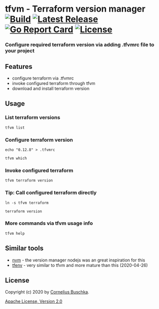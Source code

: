 # tfvm - Terraform version manager [![Build](https://api.travis-ci.com/cbuschka/tfvm.svg?branch=master)](https://travis-ci.com/github/cbuschka/tfvm) [![Latest Release](https://img.shields.io/github/release/cbuschka/tfvm.svg)](https://github.com/cbuschka/tfvm/releases) [![Go Report Card](https://goreportcard.com/badge/github.com/cbuschka/tfvm)](https://goreportcard.com/report/github.com/cbuschka/tfvm) [![License](https://img.shields.io/github/license/cbuschka/tfvm.svg)](https://github.com/cbuschka/tfvm/blob/master/license.txt)

### Configure required terraform version via adding .tfvmrc file to your project

## Features
* configure terraform via .tfvmrc
* invoke configured terraform through tfvm 
* download and install terraform version

## Usage

### List terraform versions
```
tfvm list
```

### Configure terraform version
```
echo "0.12.8" > .tfvmrc

tfvm which
```

### Invoke configured terraform
```
tfvm terraform version
```

### Tip: Call configured terraform directly
```
ln -s tfvm terraform

terraform version
```

### More commands via tfvm usage info
```
tfvm help
```

## Similar tools
* [nvm](https://github.com/nvm-sh/nvm) - the version manager nodejs was an great inspiration for this
* [tfenv](https://github.com/tfutils/tfenv) - very similar to tfvm and more mature than this (2020-04-26)

## License
Copyright (c) 2020 by [Cornelius Buschka](https://github.com/cbuschka).

[Apache License, Version 2.0](./license.txt)

